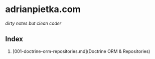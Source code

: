 # adrianpietka.com

*dirty notes but clean coder*

## Index

1. [001-doctrine-orm-repositories.md](Doctrine ORM & Repositories)